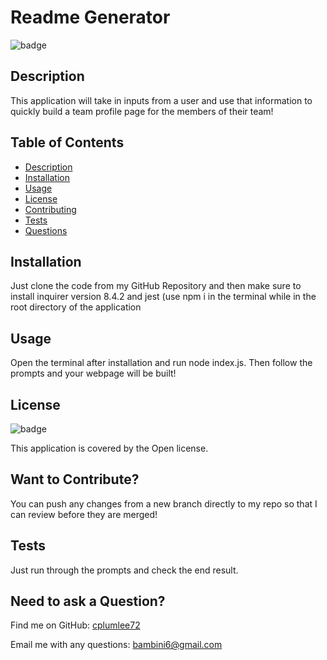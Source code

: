 # Readme Generator
  
  ![badge](https://img.shields.io/badge/license-Open-brightgreen)
  ## Description
   This application will take in inputs from a user and use that information to quickly build a team profile page for the members of their team!
  ## Table of Contents
  - [Description](#description)
  - [Installation](#installation)
  - [Usage](#usage)
  - [License](#license)
  - [Contributing](#contributing)
  - [Tests](#tests)
  - [Questions](#questions)
  ## Installation
   Just clone the code from my GitHub Repository and then make sure to install inquirer version 8.4.2 and jest (use npm i in the terminal while in the root directory of the application
  ## Usage
   Open the terminal after installation and run node index.js. Then follow the prompts and your webpage will be built!
  ## License
  ![badge](https://img.shields.io/badge/license-Open-brightgreen)
  
  This application is covered by the Open license. 
  ## Want to Contribute?
   You can push any changes from a new branch directly to my repo so that I can review before they are merged!
  ## Tests
   Just run through the prompts and check the end result. 
  ## Need to ask a Question?
  
  Find me on GitHub: [cplumlee72](https://github.com/cplumlee72)
   
  Email me with any questions: [bambini6@gmail.com](mailto:bambini6@gmail.com)
  